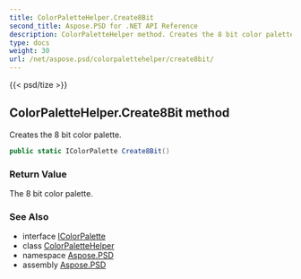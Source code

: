 ```yaml
---
title: ColorPaletteHelper.Create8Bit
second_title: Aspose.PSD for .NET API Reference
description: ColorPaletteHelper method. Creates the 8 bit color palette
type: docs
weight: 30
url: /net/aspose.psd/colorpalettehelper/create8bit/
---
```

{{< psd/tize >}}
## ColorPaletteHelper.Create8Bit method

Creates the 8 bit color palette.

```csharp
public static IColorPalette Create8Bit()
```

### Return Value

The 8 bit color palette.

### See Also

* interface [IColorPalette](../../icolorpalette/)
* class [ColorPaletteHelper](../)
* namespace [Aspose.PSD](../../../aspose.psd/)
* assembly [Aspose.PSD](../../../)



